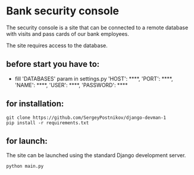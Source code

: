 # Bank security console
The security console is a site that can be connected to a remote database with visits and pass cards of our bank employees.

The site requires access to the database.

## before start you have to:
- fill 'DATABASES' param in settings.py
	'HOST': ****,
    'PORT': ****,
    'NAME': ****,
    'USER': ****,
    'PASSWORD': **** 

## for installation: 
```
git clone https://github.com/SergeyPostnikov/django-devman-1
pip install -r requirements.txt
```
## for launch:
The site can be launched using the standard Django development server.
```
python main.py
```
